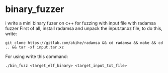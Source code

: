 # binary_fuzzer
i write a mini binary fuzer on c++ for fuzzing with input file with radamsa fuzzer
First of all, install radamsa and unpack the input.tar.xz file, to do this, write:

    git clone https://gitlab.com/akihe/radamsa && cd radamsa && make && cd .. && tar -xf input.tar.xz
For using write this command:

    ./bin_fuzz <target_elf_binary> <target_input_txt_file>

